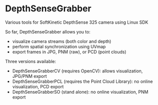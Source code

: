 DepthSenseGrabber
===============

Various tools for SoftKinetic DepthSense 325 camera using Linux SDK

So far, DepthSenseGrabber allows you to:
 - visualize camera streams (both color and depth)
 - perform spatial synchronization using UVmap
 - export frames in JPG, PNM (raw), or PCD (point clouds)

Three versions available:
 - DepthSenseGrabberCV (requires OpenCV): allows visualization, JPG/PNM export
 - DepthSenseGrabberPCL (requires the Point Cloud Library): no online visualization, PCD export
 - DepthSenseGrabberSO (stand alone): no online visualization, PNM export
